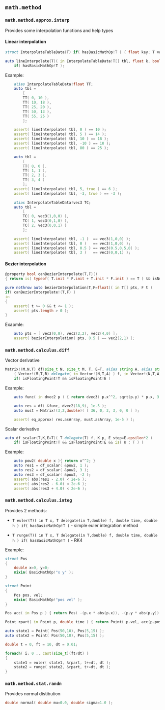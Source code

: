 ## `math.method`

### `math.method.approx.interp`

Provides some interpolation functions and help types

#### Linear interpolation

```d
struct InterpolateTableData(T) if( hasBasicMathOp!T ) { float key; T val; }

auto lineInterpolate(T)( in InterpolateTableData!T[] tbl, float k, bool line_end=false )
    if( hasBasicMathOp!T );
```

Example:

```d
    alias InterpolateTableData!float TT;
    auto tbl =
        [
        TT( 0, 10 ),
        TT( 10, 18 ),
        TT( 25, 20 ),
        TT( 50, 13 ),
        TT( 55, 25 )
        ];

    assert( lineInterpolate( tbl, 0 ) == 10 );
    assert( lineInterpolate( tbl, 5 ) == 14 );
    assert( lineInterpolate( tbl, 10 ) == 18 );
    assert( lineInterpolate( tbl, -10 ) == 10 );
    assert( lineInterpolate( tbl, 80 ) == 25 );
```
```d
    auto tbl =
        [
        TT( 0, 0 ),
        TT( 1, 1 ),
        TT( 2, 3 ),
        TT( 3, 4 )
        ];
    assert( lineInterpolate( tbl, 5, true ) == 6 );
    assert( lineInterpolate( tbl, -3, true ) == -3 );
```
```d
    alias InterpolateTableData!vec3 TC;
    auto tbl =
        [
        TC( 0, vec3(1,0,0) ),
        TC( 1, vec3(0,1,0) ),
        TC( 2, vec3(0,0,1) )
        ];

    assert( lineInterpolate( tbl, -1 )  == vec3(1,0,0) );
    assert( lineInterpolate( tbl, 0 )   == vec3(1,0,0) );
    assert( lineInterpolate( tbl, 0.5 ) == vec3(0.5,0.5,0) );
    assert( lineInterpolate( tbl, 3 )   == vec3(0,0,1) );
```

#### Bezier interpolation

```d
@property bool canBezierInterpolate(T,F)()
{ return is( typeof( T.init * F.init + T.init * F.init ) == T ) && isNumeric!F; }

pure nothrow auto bezierInterpolation(T,F=float)( in T[] pts, F t )
if( canBezierInterpolate!(T,F) )
in
{
    assert( t >= 0 && t <= 1 );
    assert( pts.length > 0 );
}
```

Exapmle: 

```d
    auto pts = [ vec2(0,0), vec2(2,2), vec2(4,0) ];
    assert( bezierInterpolation( pts, 0.5 ) == vec2(2,1) );
```

### `math.method.calculus.diff`

Vector derivative

```d
Matrix!(M,N,T) df(size_t N, size_t M, T, E=T, alias string A, alias string B)
    ( Vector!(M,T,B) delegate( in Vector!(N,T,A) ) f, in Vector!(N,T,A) p, E step=E.epsilon*10 )
    if( isFloatingPoint!T && isFloatingPoint!E )
```

Example:

```d
    auto func( in dvec2 p ) { return dvec3( p.x^^2, sqrt(p.y) * p.x, 3 ); }

    auto res = df( &func, dvec2(18,9), 1e-5 );
    auto must = Matrix!(3,2,double)( [ 36, 0, 3, 3, 0, 0 ] );

    assert( eq_approx( res.asArray, must.asArray, 1e-5 ) );
```

Scalar derivative

```d
auto df_scalar(T,K,E=T)( T delegate(T) f, K p, E step=E.epsilon*2 )
    if( isFloatingPoint!T && isFloatingPoint!E && is( K : T ) )
```

Example:

```d
    auto pow2( double x ){ return x^^2; }
    auto res1 = df_scalar( &pow2, 1 );
    auto res2 = df_scalar( &pow2, 3 );
    auto res3 = df_scalar( &pow2, -2 );
    assert( abs(res1 - 2.0) < 2e-6 );
    assert( abs(res2 - 6.0) < 2e-6 );
    assert( abs(res3 + 4.0) < 2e-6 );
```

### `math.method.calculus.integ`

Provides 2 methods:

- `T euler(T)( in T x, T delegate(in T,double) f, double time, double h ) if( hasBasicMathOp!T )` -
    simple euler integration method

- `T runge(T)( in T x, T delegate(in T,double) f, double time, double h ) if( hasBasicMathOp!T )` -
    RK4

Example:

```d
struct Pos
{
    double x=0, y=0;
    mixin( BasicMathOp!"x y" );
}

struct Point
{
    Pos pos, vel;
    mixin( BasicMathOp!"pos vel" );
}

Pos acc( in Pos p ) { return Pos( -(p.x * abs(p.x)), -(p.y * abs(p.y)) ); }

Point rpart( in Point p, double time ) { return Point( p.vel, acc(p.pos) ); }

auto state1 = Point( Pos(50,10), Pos(5,15) );
auto state2 = Point( Pos(50,10), Pos(5,15) );

double t = 0, ft = 10, dt = 0.01;

foreach( i; 0 .. cast(size_t)(ft/dt) )
{
    state1 = euler( state1, &rpart, t+=dt, dt );
    state2 = runge( state2, &rpart, t+=dt, dt );
}
```

### `math.method.stat.randn`

Provides normal distibution

```d
double normal( double mu=0.0, double sigma=1.0 );
```
